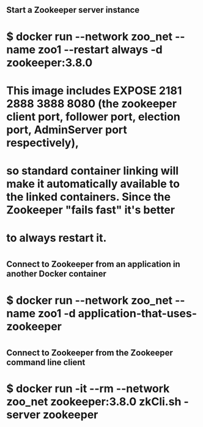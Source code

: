 ## Start a Zookeeper server instance
#
#  $ docker run --network zoo_net --name zoo1 --restart always -d zookeeper:3.8.0
#  
# This image includes EXPOSE 2181 2888 3888 8080 (the zookeeper client port, follower port, election port, AdminServer port respectively), 
# so standard container linking will make it automatically available to the linked containers. Since the Zookeeper "fails fast" it's better 
# to always restart it.
#  
## Connect to Zookeeper from an application in another Docker container
#
#  $ docker run --network zoo_net --name zoo1  -d application-that-uses-zookeeper
#
## Connect to Zookeeper from the Zookeeper command line client
#
#  $ docker run -it --rm --network zoo_net zookeeper:3.8.0 zkCli.sh -server zookeeper
#
#
  
